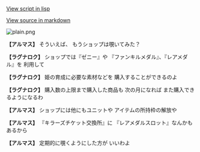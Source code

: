[View script in lisp](../scripts/110204010.txt)

[View source in markdown](110204010.md)

![plain.png](../images/backgrounds/plain.png)

**【アルマス】**
そういえば、
もうショップは覗いてみた？

**【ラグナロク】**
ショップでは『ゼニー』や
『ファンキルメダル』、『レアメダル』を
利用して

**【ラグナロク】**
姫の育成に必要な素材などを
購入することができるのよ

**【ラグナロク】**
購入数の上限まで購入した商品も
次の月になれば
また購入できるようになるわ

**【アルマス】**
ショップには他にもユニットや
アイテムの所持枠の解放や

**【アルマス】**
『キラーズチケット交換所』に
『レアメダルスロット』なんかも
あるから

**【アルマス】**
定期的に覗くようにした方が
いいわよ
